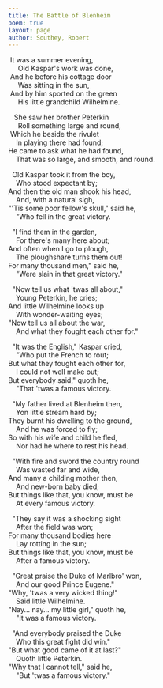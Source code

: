 ```yaml
---
title: The Battle of Blenheim
poem: true
layout: page
author: Southey, Robert
---
```

&nbsp;It was a summer evening,  
&nbsp;&nbsp;&nbsp;&nbsp; Old Kaspar's work was done,  
&nbsp;And he before his cottage door  
&nbsp;&nbsp;&nbsp;&nbsp; Was sitting in the sun,  
&nbsp;And by him sported on the green  
&nbsp;&nbsp;&nbsp;&nbsp; His little grandchild Wilhelmine.  

&nbsp;&nbsp; She saw her brother Peterkin  
&nbsp;&nbsp;&nbsp;&nbsp; Roll something large and round,  
&nbsp;Which he beside the rivulet  
&nbsp;&nbsp;&nbsp; In playing there had found;  
He came to ask what he had found,  
&nbsp;&nbsp;&nbsp; That was so large, and smooth, and round.  

&nbsp; Old Kaspar took it from the boy,  
&nbsp;&nbsp;&nbsp; Who stood expectant by;  
And then the old man shook his head,  
&nbsp;&nbsp;&nbsp; And, with a natural sigh,  
&quot;'Tis some poor fellow's skull,&quot; said he,  
&nbsp;&nbsp;&nbsp; &quot;Who fell in the great victory.  

&nbsp; &quot;I find them in the garden,  
&nbsp;&nbsp;&nbsp; For there's many here about;  
And often when I go to plough,  
&nbsp;&nbsp;&nbsp; The ploughshare turns them out!  
For many thousand men,&quot; said he,  
&nbsp;&nbsp;&nbsp; &quot;Were slain in that great victory.&quot;  

&nbsp; &quot;Now tell us what 'twas all about,&quot;  
&nbsp;&nbsp;&nbsp; Young Peterkin, he cries;  
And little Wilhelmine looks up  
&nbsp;&nbsp;&nbsp; With wonder-waiting eyes;  
&quot;Now tell us all about the war,  
&nbsp;&nbsp;&nbsp; And what they fought each other for.&quot;  

&nbsp; &quot;It was the English,&quot; Kaspar cried,  
&nbsp;&nbsp;&nbsp; &quot;Who put the French to rout;  
But what they fought each other for,  
&nbsp;&nbsp;&nbsp; I could not well make out;  
But everybody said,&quot; quoth he,  
&nbsp;&nbsp;&nbsp; &quot;That 'twas a famous victory.  

&nbsp; &quot;My father lived at Blenheim then,  
&nbsp;&nbsp;&nbsp; Yon little stream hard by;  
They burnt his dwelling to the ground,  
&nbsp;&nbsp;&nbsp; And he was forced to fly;  
So with his wife and child he fled,  
&nbsp;&nbsp;&nbsp; Nor had he where to rest his head.  

&nbsp; &quot;With fire and sword the country round  
&nbsp;&nbsp;&nbsp; Was wasted far and wide,  
And many a childing mother then,  
&nbsp;&nbsp;&nbsp; And new-born baby died;  
But things like that, you know, must be  
&nbsp;&nbsp;&nbsp; At every famous victory.  

&nbsp; &quot;They say it was a shocking sight  
&nbsp;&nbsp;&nbsp; After the field was won;  
For many thousand bodies here  
&nbsp;&nbsp;&nbsp; Lay rotting in the sun;  
But things like that, you know, must be  
&nbsp;&nbsp;&nbsp; After a famous victory.  

&nbsp; &quot;Great praise the Duke of Marlbro' won,  
&nbsp;&nbsp;&nbsp; And our good Prince Eugene.&quot;  
&quot;Why, 'twas a very wicked thing!&quot;  
&nbsp;&nbsp;&nbsp; Said little Wilhelmine.  
&quot;Nay... nay... my little girl,&quot; quoth he,  
&nbsp;&nbsp;&nbsp; &quot;It was a famous victory.  

&nbsp; &quot;And everybody praised the Duke  
&nbsp;&nbsp;&nbsp; Who this great fight did win.&quot;  
&quot;But what good came of it at last?&quot;  
&nbsp;&nbsp;&nbsp; Quoth little Peterkin.  
&quot;Why that I cannot tell,&quot; said he,  
&nbsp;&nbsp;&nbsp; &quot;But 'twas a famous victory.&quot;

